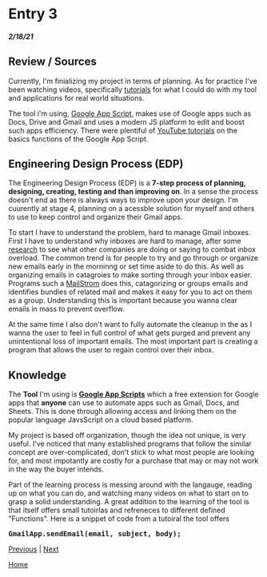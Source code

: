 # Entry 3
##### 2/18/21


## Review / Sources


Currently, I'm finializing my project in terms of planning. As for practice I've been watching videos, specifically <a href="https://www.youtube.com/watch?v=Pgfbl_o9WvM">tutorials</a> for what I could do with my tool and applications for real world situations. 

The tool i'm using, <a href="https://developers.google.com/apps-script">Google App Script</a>, makes use of Google apps such as Docs, Drive and Gmail and uses a modern JS platform to edit and boost such apps efficiency. There were plentiful of <a href="https://www.youtube.com/watch?v=Nd3DV_heK2Q">YouTube tutorials</a> on the basics functions of the Google App Script.

## Engineering Design Process (EDP)

The Engineering Design Process (EDP) is a <b>7-step process of planning, designing, creating, testing and than improving on</b>. In a sense the process doesn't end as there is always ways to improve upon your design. I'm cuurently at stage 4, planning on a acessble solution for myself and others to use to keep control and organize their Gmail apps. 

To start I have to understand the problem, hard to manage Gmail inboxes. First I have to understand why inboxes are hard to manage, after some <a href="https://hbr.org/2012/02/stop-email-overload-1">research</a> to see what other companies are doing or saying to combat inbox overload. The common trend is for people to try and go through or organize new emails early in the morninng or set time aside to do this. As well as organizing emails in catagroies to make sorting through your inbox easier. Programs such a <a href="https://mailstrom.co/MailStorm">MailStrom</a> does this, catagorizing or groups emails and identifies bundles of related mail and makes it easy for you to act on them as a group. Understanding this is important because you wanna clear emails in mass to prevent overflow. 

At the same time I also don't want to fully automate the cleanup in the as I wanna the user to feel in full control of what gets purged and prevent any unintentional loss of important emails. The most important part is creating a program that allows the user to regain control over their inbox. 

## Knowledge

The <b>Tool</b> I'm using is <b><a href="https://developers.google.com/apps-script">Google App Scripts</a></b> which a free extension for Google apps that <b>anyone</b> can use to automate apps such as Gmail, Docs, and Sheets. This is done through allowing access and linking them on the popular language JavsScript on a cloud based platform. 

My project is based off organization, though the idea not unique, is very useful. I've noticed that many established programs that follow the similar concept are over-complicated, don't stick to what most people are looking for, and most impotantly are costly for a purchase that may or may not work in the way the buyer intends. 

Part of the learning process is messing around with the langauge, reading up on what you can do, and watching many videos on what to start on to grasp a solid understanding. A great addition to the learning of the tool is that itself offers small tutoirlas and refreneces to different defined "Functions". Here is a snippet of code from a tutoiral the tool offers

 <tt><b>GmailApp.sendEmail(email, subject, body);</tt></b>

[Previous](entry02.md) | [Next](entry04.md)

[Home](../README.md)
